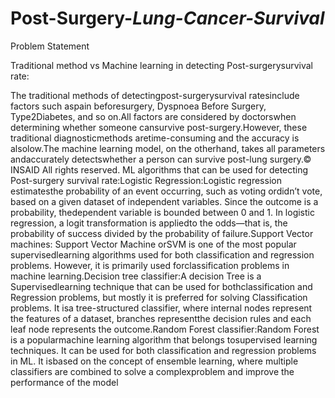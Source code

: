 # Post-Surgery-_Lung-Cancer-Survival_

Problem Statement 


Traditional method vs Machine learning in detecting Post-surgerysurvival rate:


The traditional methods of detectingpost-surgerysurvival ratesinclude factors such aspain beforesurgery, Dyspnoea Before Surgery, Type2Diabetes, and so on.All factors are considered by doctorswhen determining whether someone cansurvive post-surgery.However, these traditional diagnosticmethods aretime-consuming and the accuracy is alsolow.The machine learning model, on the otherhand, takes all parameters andaccurately detectswhether a person can survive post-lung surgery.© INSAID All rights reserved.
ML algorithms that can be used for detecting Post-surgery survival rate:Logistic Regression:Logistic regression estimatesthe probability of an event occurring, such as voting ordidn’t vote, based on a given dataset of independent variables. Since the outcome is a probability, thedependent variable is bounded between 0 and 1. In logistic regression, a logit transformation is appliedto the odds—that is, the probability of success divided by the probability of failure.Support Vector machines: Support Vector Machine orSVM is one of the most popular supervisedlearning algorithms used for both classification and regression problems. However, it is primarily used forclassification problems in machine learning.Decision tree classifier:A decision Tree is a Supervisedlearning technique that can be used for bothclassification and Regression problems, but mostly it is preferred for solving Classification problems. It isa tree-structured classifier, where internal nodes represent the features of a dataset, branches representthe decision rules and each leaf node represents the outcome.Random Forest classifier:Random Forest is a popularmachine learning algorithm that belongs tosupervised learning techniques. It can be used for both classification and regression problems in ML. It isbased on the concept of ensemble learning, where multiple classifiers are combined to solve a complexproblem and improve the performance of the model

